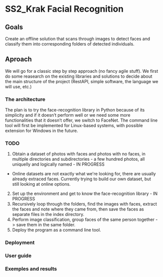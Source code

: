 # SS2_Krak Facial Recognition

## Goals
Create an offline solution that scans through images to detect faces and classify them into corresponding folders of detected individuals.

## Aproach
We will go for a classic step by step approach (no fancy agile stuff).
We first do some reasearch on the existing libraries and solutions to decide about the main structure of the project (RestAPI, simple software, the language we will use, etc.)

### The architecture
The plan is to try the face-recognition library in Python because of its simplicity and if it doesn’t perform well or we need some more functionalities that it doesn’t offer, we switch to FaceNet.
The command line tool will first be implemented for Linux-based systems, with possible extension for Windows in the future.

### TODO
1) Obtain a dataset of photos with faces and photos with no faces, in multiple directories and subdirectories - a few hundred photos, all uniquelly and logically named - IN PROGRESS
  * Online datasets are not exactly what we're looking for, there are usually already extraced faces. Currently trying to build our own dataset, but still looking at online options.
2) Set up the environment and get to know the face-recognition library - IN PROGRESS
3) Recursively loop through the folders, find the images with faces, extract the faces and note where they came from, then save the faces as separate files in the index directory.
4) Perform image classification, group faces of the same person together -> save them in the same folder. 
5) Deploy the program as a command line tool.

### Deployment

### User guide

### Exemples and results
